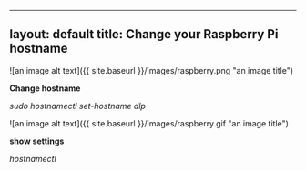 
---
layout: default
title: Change your Raspberry Pi hostname 
---

![an image alt text]({{ site.baseurl }}/images/raspberry.png "an image title")

**Change hostname**

 _sudo hostnamectl set-hostname dlp_


![an image alt text]({{ site.baseurl }}/images/raspberry.gif "an image title")

**show settings**

_hostnamectl_


